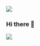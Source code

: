 <img src="https://capsule-render.vercel.app/api?type=slice&color=auto&height=200&section=header&text=capsule%20render&fontSize=90" />


### Hi there 👋
<img src="https://img.shields.io/badge/Java-3766AB?style=flat-square&logo=Java&logoColor=white"/></a>&nbsp;







































<!--
**jmjnssss/jmjnssss** is a ✨ _special_ ✨ repository because its `README.md` (this file) appears on your GitHub profile.

Here are some ideas to get you started:

- 🔭 I’m currently working on ...
- 🌱 I’m currently learning ...
- 👯 I’m looking to collaborate on ...
- 🤔 I’m looking for help with ...
- 💬 Ask me about ...
- 📫 How to reach me: ...
- 😄 Pronouns: ...
- ⚡ Fun fact: ...
-->
